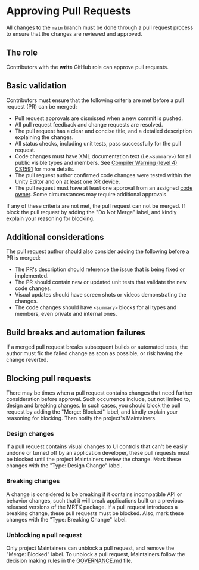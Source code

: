 # Approving Pull Requests

All changes to the `main` branch must be done through a pull request process to ensure that the changes are reviewed and approved.

## The role

Contributors with the **write** GitHub role can approve pull requests.

## Basic validation

Contributors must ensure that the following criteria are met before a pull request (PR) can be merged:

* Pull request approvals are dismissed when a new commit is pushed.
* All pull request feedback and change requests are resolved.
* The pull request has a clear and concise title, and a detailed description explaining the changes.
* All status checks, including unit tests, pass successfully for the pull request.
* Code changes must have XML documentation text (i.e.`<summary>`) for all public visible types and members. See [Compiler Warning (level 4) CS1591](https://learn.microsoft.com/dotnet/csharp/language-reference/compiler-messages/cs1591) for more details.
* The pull request author confirmed code changes were tested within the Unity Editor and on at least one XR device.
* The pull request must have at least one approval from an assigned [code owner](code-owners.md). Some circumstances may require additional approvals.

If any of these criteria are not met, the pull request can not be merged. If  block the pull request by adding the "Do Not Merge" label, and kindly explain your reasoning for blocking.

## Additional considerations

The pull request author should also consider adding the following before a PR is merged:

* The PR's description should reference the issue that is being fixed or implemented.
* The PR should contain new or updated unit tests that validate the new code changes.
* Visual updates should have screen shots or videos demonstrating the changes.
* The code changes should have `<summary>` blocks for all types and members, even private and internal ones.

## Build breaks and automation failures

If a merged pull request breaks subsequent builds or automated tests, the author must fix the failed change as soon as possible, or risk having the change reverted.

## Blocking pull requests

There may be times when a pull request contains changes that need further consideration before approval. Such occurrence include, but not limited to, design and breaking changes.  In such cases, you should block the pull request by adding the "Merge: Blocked" label, and kindly explain your reasoning for blocking. Then notify the project's Maintainers.

### Design changes

If a pull request contains visual changes to UI controls that can't be easily undone or turned off by an application developer, these pull requests must be blocked until the project Maintainers review the change. Mark these changes with the "Type: Design Change" label.

### Breaking changes

A change is considered to be breaking if it contains incompatible API or behavior changes, such that it will break applications built on a previous released versions of the MRTK package. If a pull request introduces a breaking change, these pull requests must be blocked. Also, mark these changes with the "Type: Breaking Change" label.

### Unblocking a pull request

Only project Maintainers can unblock a pull request, and remove the "Merge: Blocked" label. To unblock a pull request, Maintainers follow the decision making rules in the [GOVERNANCE.md](../GOVERNANCE.md) file.
